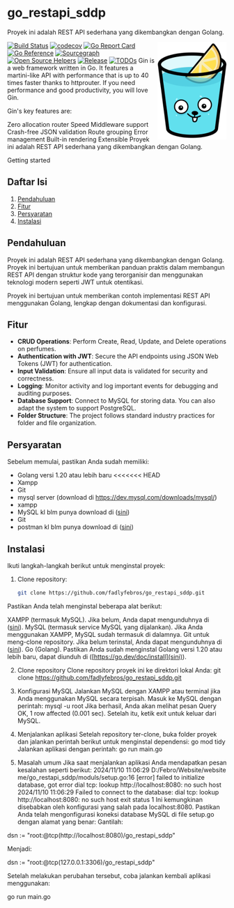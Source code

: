 # go_restapi_sddp

Proyek ini adalah REST API sederhana yang dikembangkan dengan Golang.

<img align="right" width="159px" src="https://raw.githubusercontent.com/gin-gonic/logo/master/color.png">

[![Build Status](https://github.com/gin-gonic/gin/workflows/Run%20Tests/badge.svg?branch=master)](https://github.com/gin-gonic/gin/actions?query=branch%3Amaster)
[![codecov](https://codecov.io/gh/gin-gonic/gin/branch/master/graph/badge.svg)](https://codecov.io/gh/gin-gonic/gin)
[![Go Report Card](https://goreportcard.com/badge/github.com/gin-gonic/gin)](https://goreportcard.com/report/github.com/gin-gonic/gin)
[![Go Reference](https://pkg.go.dev/badge/github.com/gin-gonic/gin?status.svg)](https://pkg.go.dev/github.com/gin-gonic/gin?tab=doc)
[![Sourcegraph](https://sourcegraph.com/github.com/gin-gonic/gin/-/badge.svg)](https://sourcegraph.com/github.com/gin-gonic/gin?badge)
[![Open Source Helpers](https://www.codetriage.com/gin-gonic/gin/badges/users.svg)](https://www.codetriage.com/gin-gonic/gin)
[![Release](https://img.shields.io/github/release/gin-gonic/gin.svg?style=flat-square)](https://github.com/gin-gonic/gin/releases)
[![TODOs](https://badgen.net/https/api.tickgit.com/badgen/github.com/gin-gonic/gin)](https://www.tickgit.com/browse?repo=github.com/gin-gonic/gin)
Gin is a web framework written in Go. It features a martini-like API with performance that is up to 40 times faster thanks to httprouter. If you need performance and good productivity, you will love Gin.

Gin's key features are:

Zero allocation router
Speed
Middleware support
Crash-free
JSON validation
Route grouping
Error management
Built-in rendering
Extensible
Proyek ini adalah REST API sederhana yang dikembangkan dengan Golang.

Getting started

## Daftar Isi
1. [Pendahuluan](#pendahuluan)
2. [Fitur](#fitur)
3. [Persyaratan](#persyaratan)
4. [Instalasi](#instalasi)

## Pendahuluan

Proyek ini adalah REST API sederhana yang dikembangkan dengan Golang. Proyek ini bertujuan untuk memberikan panduan praktis dalam membangun REST API dengan struktur kode yang terorganisir dan menggunakan teknologi modern seperti JWT untuk otentikasi.


Proyek ini bertujuan untuk memberikan contoh implementasi REST API menggunakan Golang, lengkap dengan dokumentasi dan konfigurasi.


## Fitur
- **CRUD Operations**: Perform Create, Read, Update, and Delete operations on perfumes.
- **Authentication with JWT**: Secure the API endpoints using JSON Web Tokens (JWT) for authentication.
- **Input Validation**: Ensure all input data is validated for security and correctness.
- **Logging**: Monitor activity and log important events for debugging and auditing purposes.
- **Database Support**: Connect to MySQL for storing data. You can also adapt the system to support PostgreSQL.
- **Folder Structure**: The project follows standard industry practices for folder and file organization.


## Persyaratan
Sebelum memulai, pastikan Anda sudah memiliki:
- Golang versi 1.20 atau lebih baru
<<<<<<< HEAD
- Xampp 
- Git
- mysql server (download di https://dev.mysql.com/downloads/mysql/)
- xampp
- MySQL kl blm punya download di ([sini](https://dev.mysql.com/downloads/installer/))
- Git
- postman kl blm punya download di ([sini](https://www.postman.com/downloads/))

## Instalasi
Ikuti langkah-langkah berikut untuk menginstal proyek:

1. Clone repository:
   ```bash
   git clone https://github.com/fadlyfebros/go_restapi_sddp.git
   
Pastikan Anda telah menginstal beberapa alat berikut:

XAMPP (termasuk MySQL). Jika belum, Anda dapat mengunduhnya di ([sini](https://dev.mysql.com/downloads/installer/)).
MySQL (termasuk service MySQL yang dijalankan). Jika Anda menggunakan XAMPP, MySQL sudah termasuk di dalamnya.
Git untuk meng-clone repository. Jika belum terinstal, Anda dapat mengunduhnya di ([sini](https://git-scm.com/downloads)).
Go (Golang). Pastikan Anda sudah menginstal Golang versi 1.20 atau lebih baru, dapat diunduh di ([https://go.dev/doc/install](sini)).

2. Clone repository
Clone repository proyek ini ke direktori lokal Anda:
git clone https://github.com/fadlyfebros/go_restapi_sddp.git

3. Konfigurasi MySQL
Jalankan MySQL dengan XAMPP atau terminal jika Anda menggunakan MySQL secara terpisah.
Masuk ke MySQL dengan perintah:
mysql -u root
Jika berhasil, Anda akan melihat pesan Query OK, 1 row affected (0.001 sec). Setelah itu, ketik exit untuk keluar dari MySQL.

4. Menjalankan aplikasi
Setelah repository ter-clone, buka folder proyek dan jalankan perintah berikut untuk menginstal dependensi:
go mod tidy
Jalankan aplikasi dengan perintah:
go run main.go

5. Masalah umum
Jika saat menjalankan aplikasi Anda mendapatkan pesan kesalahan seperti berikut:
2024/11/10 11:06:29 D:/Febro/Website/website me/go_restapi_sddp/moduls/setup.go:16 [error] failed to initialize database, got error dial tcp: lookup http://localhost:8080: no such host
2024/11/10 11:06:29 Failed to connect to the database: dial tcp: lookup http://localhost:8080: no such host
exit status 1
Ini kemungkinan disebabkan oleh konfigurasi yang salah pada localhost:8080. Pastikan Anda telah mengonfigurasi koneksi database MySQL di file setup.go dengan alamat yang benar:
Gantilah:

dsn := "root:@tcp(http://localhost:8080)/go_restapi_sddp"

Menjadi:

dsn := "root:@tcp(127.0.0.1:3306)/go_restapi_sddp"

Setelah melakukan perubahan tersebut, coba jalankan kembali aplikasi menggunakan:

go run main.go
